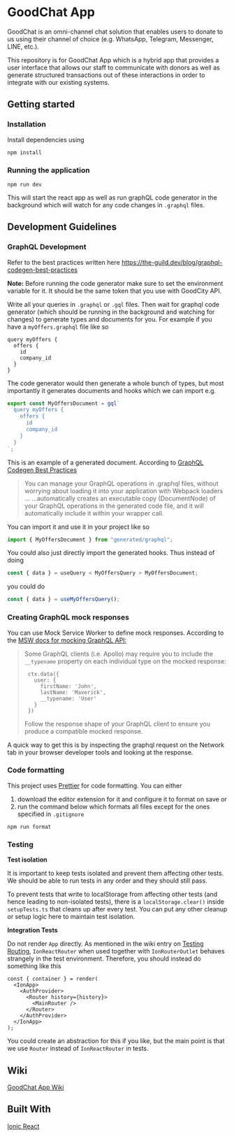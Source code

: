 # GoodChat App

GoodChat is an omni-channel chat solution that enables users to donate to us using their channel of choice (e.g. WhatsApp, Telegram, Messenger, LINE, etc.).

This repository is for GoodChat App which is a hybrid app that provides a user interface that allows our staff to communicate with donors as well as generate structured transactions out of these interactions in order to integrate with our existing systems.

## Getting started

### Installation

Install dependencies using

```
npm install
```

### Running the application

```
npm run dev
```

This will start the react app as well as run graphQL code generator in the background which will watch for any code changes in `.graphql` files.

## Development Guidelines

### GraphQL Development

Refer to the best practices written here https://the-guild.dev/blog/graphql-codegen-best-practices

**Note:** Before running the code generator make sure to set the environment variable for it. It should be the same token that you use with GoodCity API.

Write all your queries in `.graphql` or `.gql` files. Then wait for graphql code generator (which should be running in the background and watching for changes) to generate types and documents for you.
For example if you have a `myOffers.graphql` file like so

```
query myOffers {
  offers {
    id
    company_id
  }
}
```

The code generator would then generate a whole bunch of types, but most importantly it generates documents and hooks which we can import e.g.

```javascript
export const MyOffersDocument = gql`
  query myOffers {
    offers {
      id
      company_id
    }
  }
`;
```

This is an example of a generated document. According to [GraphQL Codegen Best Practices](https://the-guild.dev/blog/graphql-codegen-best-practices)

> You can manage your GraphQL operations in .graphql files, without worrying about loading it into your application with Webpack loaders ...
> ...automatically creates an executable copy (DocumentNode) of your GraphQL operations in the generated code file, and it will automatically include it within your wrapper call.

You can import it and use it in your project like so

```javascript
import { MyOffersDocument } from "generated/graphql";
```

You could also just directly import the generated hooks.
Thus instead of doing

```javascript
const { data } = useQuery < MyOffersQuery > MyOffersDocument;
```

you could do

```javascript
const { data } = useMyOffersQuery();
```

### Creating GraphQL mock responses

You can use Mock Service Worker to define mock responses. According to the [MSW docs for mocking GraphQL API:](https://mswjs.io/docs/getting-started/mocks/graphql-api)

> Some GraphQL clients (i.e. Apollo) may require you to include the `__typename` property on each individual type on the mocked response:
>
> ```
>  ctx.data({
>    user: {
>      firstName: 'John',
>      lastName: 'Maverick',
>      __typename: 'User'
>    }
>  })
> ```
>
> Follow the response shape of your GraphQL client to ensure you produce a compatible mocked response.

A quick way to get this is by inspecting the graphql request on the Network tab in your browser developer tools and looking at the response.

### Code formatting

This project uses [Prettier](https://prettier.io) for code formatting.
You can either

1. download the editor extension for it and configure it to format on save or
2. run the command below which formats all files except for the ones specified in `.gitignore`

```
npm run format
```

### Testing

**Test isolation**

It is important to keep tests isolated and prevent them affecting other tests. We should be able to run tests in any order and they should still pass.

To prevent tests that write to localStorage from affecting other tests (and hence leading to non-isolated tests), there is a `localStorage.clear()` inside `setupTests.ts` that cleans up after every test.
You can put any other cleanup or setup logic here to maintain test isolation.

**Integration Tests**

Do not render `App` directly. As mentioned in the wiki entry on [Testing Routing](https://github.com/crossroads/app.goodchat.hk/wiki/Testing-Routing), `IonReactRouter` when used together with `IonRouterOutlet` behaves strangely in the test environment. Therefore, you should instead do something like this

```
const { container } = render(
  <IonApp>
    <AuthProvider>
      <Router history={history}>
        <MainRouter />
      </Router>
    </AuthProvider>
  </IonApp>
);
```

You could create an abstraction for this if you like, but the main point is that we use `Router` instead of `IonReactRouter` in tests.

## Wiki

[GoodChat App Wiki](https://github.com/crossroads/app.goodchat.hk/wiki)

## Built With

[Ionic React](https://ionicframework.com/docs/react)
